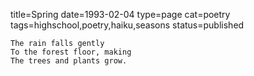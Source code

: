 title=Spring
date=1993-02-04
type=page
cat=poetry
tags=highschool,poetry,haiku,seasons
status=published
~~~~~~
The rain falls gently
To the forest floor, making
The trees and plants grow.
